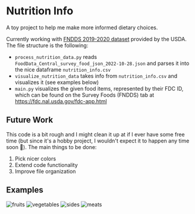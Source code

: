 # Nutrition Info
A toy project to help me make more informed dietary choices.

Currently working with [FNDDS 2019-2020 dataset](https://fdc.nal.usda.gov/download-datasets.html) provided by the USDA.
The file structure is the following:
* `process_nutrition_data.py` reads `FoodData_Central_survey_food_json_2022-10-28.json` and parses it into the nice dataframe `nutrition_info.csv`
* `visualize_nutrition_data` takes info from `nutrition_info.csv` and visualizes it (see examples below)
* `main.py` visualizes the given food items, represented by their FDC ID, which can be found on the Survey Foods (FNDDS) tab at https://fdc.nal.usda.gov/fdc-app.html


## Future Work
This code is a bit rough and I might clean it up at if I ever have some free time (but since it's a hobby project, I wouldn't expect it to happen any time soon 🥲).
The main things to be done:
1. Pick nicer colors
2. Extend code functionality
3. Improve file organization


## Examples
![fruits](https://user-images.githubusercontent.com/38059493/232321191-6339cd77-3dd8-40ba-bb97-9a215649de91.png)
![vegetables](https://user-images.githubusercontent.com/38059493/232321196-148a53a0-e348-469f-af1b-a8217d3196d5.png)
![sides](https://user-images.githubusercontent.com/38059493/232321204-1f0bea38-1848-49f9-90a1-ed00677011b0.png)
![meats](https://user-images.githubusercontent.com/38059493/232321210-d7cd5b62-eaf6-4aa2-8c4b-06e7ab7c8258.png)

